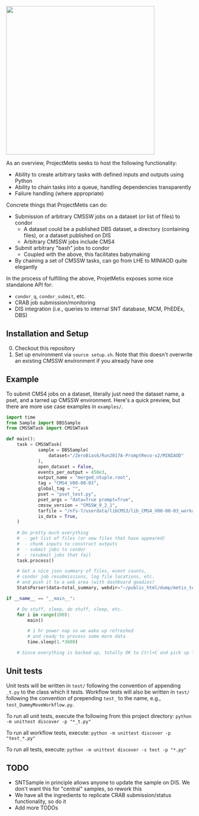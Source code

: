 <img src="http://i.imgur.com/oYKKgyW.png" width="400">

As an overview, ProjectMetis seeks to host the following functionality:
* Ability to create arbitrary tasks with defined inputs and outputs using Python
* Ability to chain tasks into a queue, handling dependencies transparently
* Failure handling (where appropriate)

Concrete things that ProjectMetis can do:
* Submission of arbitrary CMSSW jobs on a dataset (or list of files) to condor
  * A dataset could be a published DBS dataset, a directory (containing files), or a dataset published on DIS
  * Arbitrary CMSSW jobs include CMS4
* Submit arbitrary "bash" jobs to condor
  * Coupled with the above, this facilitates babymaking
* By chaining a set of CMSSW tasks, can go from LHE to MINIAOD quite elegantly

In the process of fulfilling the above, ProjetMetis exposes some nice standalone API for:
* `condor_q`, `condor_submit`, etc.
* CRAB job submission/monitoring
* DIS integration (i.e., queries to internal SNT database, MCM, PhEDEx, DBS)

## Installation and Setup
0. Checkout this repository
1. Set up environment via `source setup.sh`. Note that this doesn't overwrite an existing CMSSW environment if you already have one

## Example
To submit CMS4 jobs on a dataset, literally just need the dataset name, a pset, and a tarred up CMSSW environment.
Here's a quick preview, but there are more use case examples in `examples/`.
```python
import time
from Sample import DBSSample
from CMSSWTask import CMSSWTask

def main():
    task = CMSSWTask(
            sample = DBSSample(
                dataset="/ZeroBias6/Run2017A-PromptReco-v2/MINIAOD"
            ),
            open_dataset = False,
            events_per_output = 450e3,
            output_name = "merged_ntuple.root",
            tag = "CMS4_V00-00-03",
            global_tag = "",
            pset = "pset_test.py",
            pset_args = "data=True prompt=True",
            cmssw_version = "CMSSW_9_2_1",
            tarfile = "/nfs-7/userdata/libCMS3/lib_CMS4_V00-00-03_workaround.tar.gz",
            is_data = True,
    )
    
    # Do pretty much everything
    #  - get list of files (or new files that have appeared)
    #  - chunk inputs to construct outputs
    #  - submit jobs to condor
    #  - resubmit jobs that fail
    task.process()

    # Get a nice json summary of files, event counts, 
    # condor job resubmissions, log file locations, etc.
    # and push it to a web area (with dashboard goodies)
    StatsParser(data=total_summary, webdir="~/public_html/dump/metis_test/").do()

if __name__ == "__main__":

    # Do stuff, sleep, do stuff, sleep, etc.
    for i in range(100):
        main()

        # 1 hr power nap so we wake up refreshed
        # and ready to process some more data
        time.sleep(1.*3600)

    # Since everything is backed up, totally OK to Ctrl+C and pick up later
```


## Unit tests
Unit tests will be written in `test/` following the convention of appending `_t.py` to the class which it tests.
Workflow tests will also be written in `test/` following the convention of prepending `test_` to the name, e.g., `test_DummyMoveWorkflow.py`.

To run all unit tests, execute the following from this project directory:
`python -m unittest discover -p "*_t.py"`

To run all workflow tests, execute:
`python -m unittest discover -p "test_*.py"`

To run all tests, execute:
`python -m unittest discover -s test -p "*.py"`

## TODO
* SNTSample in principle allows anyone to update the sample on DIS. We don't want this for "central" samples, so rework this
* We have all the ingredients to replicate CRAB submission/status functionality, so do it
* Add more TODOs
